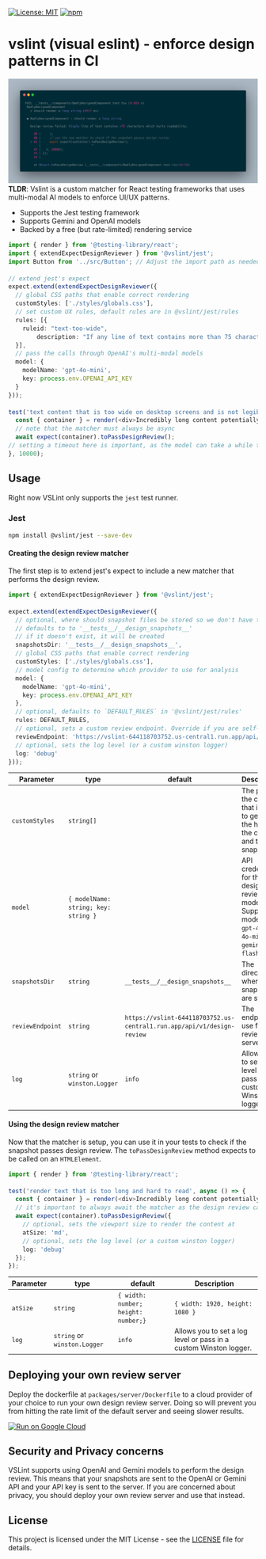 [![License: MIT](https://img.shields.io/badge/License-MIT-yellow.svg)](https://opensource.org/licenses/MIT)
[![npm](https://img.shields.io/npm/v/@vslint/jest)](https://www.npmjs.com/package/@vslint/jest)
# vslint (visual eslint) - enforce design patterns in CI
![Sample test output showing design review feedback](./assets/sample_test_output.png)
**TLDR**: Vslint is a custom matcher for React testing frameworks that uses multi-modal AI models to enforce UI/UX patterns.
* Supports the Jest testing framework
* Supports Gemini and OpenAI models
* Backed by a free (but rate-limited) rendering service

```typescript
import { render } from '@testing-library/react';
import { extendExpectDesignReviewer } from '@vslint/jest';
import Button from '../src/Button'; // Adjust the import path as needed

// extend jest's expect
expect.extend(extendExpectDesignReviewer({
  // global CSS paths that enable correct rendering
  customStyles: ['./styles/globals.css'],
  // set custom UX rules, default rules are in @vslint/jest/rules
  rules: [{
    ruleid: "text-too-wide",
		description: "If any line of text contains more than 75 characters, mark it as true; otherwise, mark it as false.",
  }],
  // pass the calls through OpenAI's multi-modal models
  model: {
    modelName: 'gpt-4o-mini',
    key: process.env.OPENAI_API_KEY
  }
}));

test('text content that is too wide on desktop screens and is not legible', async () => {
  const { container } = render(<div>Incredibly long content potentially too long. Human readability is best at a maximum of 75 characters</div>);
  // note that the matcher must always be async
  await expect(container).toPassDesignReview();
// setting a timeout here is important, as the model can take a while to respond
}, 10000);
```

## Usage
Right now VSLint only supports the `jest` test runner.

### Jest
```bash
npm install @vslint/jest --save-dev
```

#### Creating the design review matcher
The first step is to extend jest's expect to include a new matcher that performs the design review.
```typescript
import { extendExpectDesignReviewer } from '@vslint/jest';

expect.extend(extendExpectDesignReviewer({
  // optional, where should snapshot files be stored so we don't have to call the model again every time we run tests
  // defaults to to '__tests__/__design_snapshots__'
  // if it doesn't exist, it will be created
  snapshotsDir: '__tests__/__design_snapshots__',
  // global CSS paths that enable correct rendering
  customStyles: ['./styles/globals.css'],
  // model config to determine which provider to use for analysis
  model: {
    modelName: 'gpt-4o-mini',
    key: process.env.OPENAI_API_KEY
  },
  // optional, defaults to `DEFAULT_RULES` in '@vslint/jest/rules'
  rules: DEFAULT_RULES,
  // optional, sets a custom review endpoint. Override if you are self-hosting a review server
  reviewEndpoint: 'https://vslint-644118703752.us-central1.run.app/api/v1/design-review',
  // optional, sets the log level (or a custom winston logger)
  log: 'debug'
}));
```
| Parameter                | type     | default                  | Description
| ------------------------ | -------- | ------------------------ | -------------------------------------------------------------------------------------------------------------------------- |
| `customStyles`                  | `string[]`   |                          | The path to the css file that is used to generate the hash of the css file and the snapshot.
| `model`                    | `{ modelName: string; key: string }`  |         | API credentials for the design review model. Supported models are `gpt-4o`, `gpt-4o-mini` and `gemini-1.5-flash`
| `snapshotsDir`             | `string`   |  `__tests__/__design_snapshots__`        | The directory where the snapshots are stored.
| `reviewEndpoint`          | `string`   | `https://vslint-644118703752.us-central1.run.app/api/v1/design-review` | The endpoint to use for the review server.
| `log`                     | `string` or `winston.Logger`  | `info`                    | Allows you to set a log level or pass in a custom Winston logger.

#### Using the design review matcher
Now that the matcher is setup, you can use it in your tests to check if the snapshot passes design review. The `toPassDesignReview` method expects to be called on an `HTMLElement`.
```typescript
import { render } from '@testing-library/react';

test('render text that is too long and hard to read', async () => {
  const { container } = render(<div>Incredibly long content potentially too long. Human readability is best at a maximum of 75 characters</div>);
  // it's important to always await the matcher as the design review call is asynchronous
  await expect(container).toPassDesignReview({
    // optional, sets the viewport size to render the content at
    atSize: 'md',
    // optional, sets the log level (or a custom winston logger)
    log: 'debug'
  });
});
```

| Parameter                | type     | default                  | Description
| ------------------------ | -------- | ------------------------ | -------------------------------------------------------------------------------------------------------------------------- |
| `atSize`                  | `string` | `{ width: number; height: number;}`   | `{ width: 1920, height: 1080 }`                    | The viewport size to render the content at. Can be `full-screen`, `mobile`, `tablet`, `sm`, `md`, `lg`, `xl`, `2xl`, `3xl`
| `log`                     | `string` or `winston.Logger`  | `info`                    | Allows you to set a log level or pass in a custom Winston logger.

## Deploying your own review server
Deploy the dockerfile at `packages/server/Dockerfile` to a cloud provider of your choice to run your own design review server. Doing so will prevent you from hitting the rate limit of the default server and seeing slower results.

[![Run on Google Cloud](https://deploy.cloud.run/button.svg)](https://deploy.cloud.run?git_repo=https://github.com/leohentschker/vslint&revision=main&dir=packages/server)


## Security and Privacy concerns
VSLint supports using OpenAI and Gemini models to perform the design review. This means that your snapshots are sent to the OpenAI or Gemini API and your API key is sent to the server. If you are concerned about privacy, you should deploy your own review server and use that instead.

## License
This project is licensed under the MIT License - see the [LICENSE](LICENSE) file for details.
